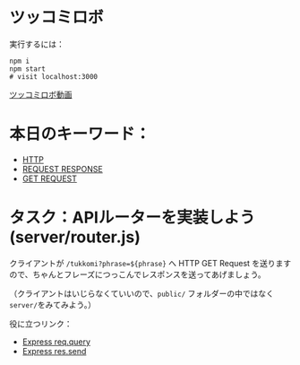 # ツッコミロボ

実行するには：

```
npm i
npm start
# visit localhost:3000
```

[ツッコミロボ動画](https://www.youtube.com/watch?v=XTnjc0cWiko&feature=youtu.be)

# 本日のキーワード：

* [HTTP](http://www.atmarkit.co.jp/ait/articles/1703/29/news045.html)
* [REQUEST RESPONSE](https://itsakura.com/network-http-get-post)
* [GET REQUEST](https://wa3.i-3-i.info/word11405.html)

# タスク：APIルーターを実装しよう (server/router.js)

クライアントが `/tukkomi?phrase=${phrase}` へ HTTP GET Request を送りますので、ちゃんとフレーズにつっこんでレスポンスを送ってあげましょう。

（クライアントはいじらなくていいので、<code>public/</code> フォルダーの中ではなく<code>server/</code>をみてみよう。）

役に立つリンク：

* [Express req.query](http://expressjs.com/ja/api.html#req.query)
* [Express res.send](http://expressjs.com/ja/api.html#res.send)
